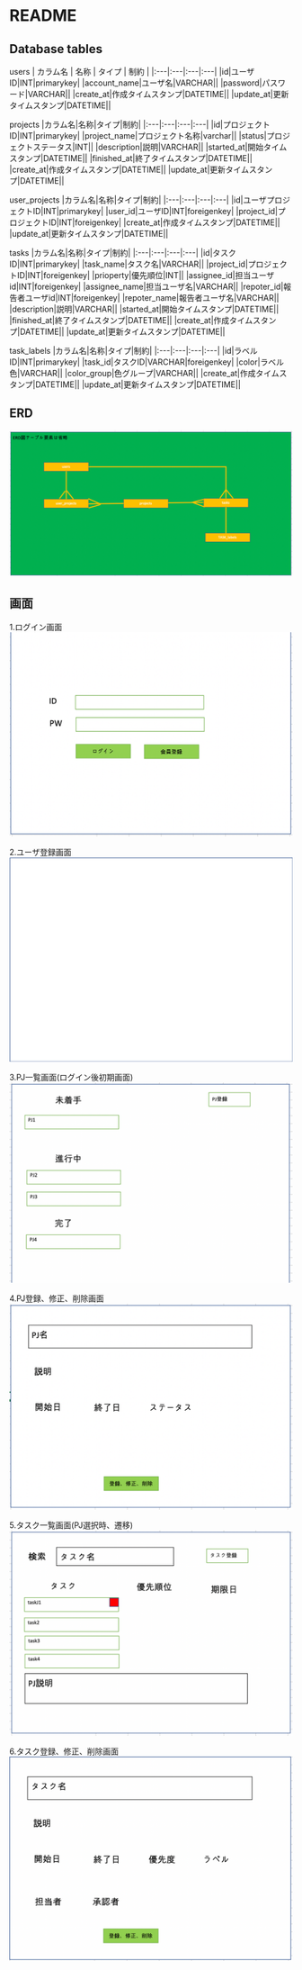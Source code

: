 # README


## Database tables

users
| カラム名 | 名称 | タイプ | 制約 |
|:---|:---|:---|:---|
|id|ユーザID|INT|primarykey|
|account_name|ユーザ名|VARCHAR||
|password|パスワード|VARCHAR||
|create_at|作成タイムスタンプ|DATETIME||
|update_at|更新タイムスタンプ|DATETIME||

projects
|カラム名|名称|タイプ|制約|
|:---|:---|:---|:---|
|id|プロジェクトID|INT|primarykey|
|project_name|プロジェクト名称|varchar||
|status|プロジェクトステータス|INT||
|description|説明|VARCHAR||
|started_at|開始タイムスタンプ|DATETIME||
|finished_at|終了タイムスタンプ|DATETIME||
|create_at|作成タイムスタンプ|DATETIME||
|update_at|更新タイムスタンプ|DATETIME||

user_projects
|カラム名|名称|タイプ|制約|
|:---|:---|:---|:---|
|id|ユーザプロジェクトID|INT|primarykey|
|user_id|ユーザID|INT|foreigenkey|
|project_id|プロジェクトID|INT|foreigenkey|
|create_at|作成タイムスタンプ|DATETIME||
|update_at|更新タイムスタンプ|DATETIME||

tasks
|カラム名|名称|タイプ|制約|
|:---|:---|:---|:---|
|id|タスクID|INT|primarykey|
|task_name|タスク名|VARCHAR||
|project_id|プロジェクトID|INT|foreigenkey|
|prioperty|優先順位|INT||
|assignee_id|担当ユーザid|INT|foreigenkey|
|assignee_name|担当ユーザ名|VARCHAR||
|repoter_id|報告者ユーザid|INT|foreigenkey|
|repoter_name|報告者ユーザ名|VARCHAR||
|description|説明|VARCHAR||
|started_at|開始タイムスタンプ|DATETIME||
|finished_at|終了タイムスタンプ|DATETIME||
|create_at|作成タイムスタンプ|DATETIME||
|update_at|更新タイムスタンプ|DATETIME||

task_labels
|カラム名|名称|タイプ|制約|
|:---|:---|:---|:---|
|id|ラベルID|INT|primarykey|
|task_id|タスクID|VARCHAR|foreigenkey|
|color|ラベル色|VARCHAR||
|color_group|色グループ|VARCHAR||
|create_at|作成タイムスタンプ|DATETIME||
|update_at|更新タイムスタンプ|DATETIME||

## ERD
![image](pics/erd.png)

## 画面

1.ログイン画面
![image](pics/login_page.png)

2.ユーザ登録画面
![image](pics/register_page.png)

3.PJ一覧画面(ログイン後初期画面)
![image](pics/pj_page.png)

4.PJ登録、修正、削除画面
![image](pics/pj_modify_page.png)

5.タスク一覧画面(PJ選択時、遷移)
![image](pics/task_page.png)

6.タスク登録、修正、削除画面
![image](pics/task_upload.png)



